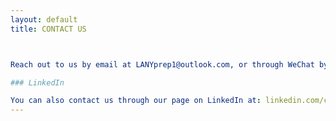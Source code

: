```yaml
---
layout: default
title: CONTACT US



Reach out to us by email at LANYprep1@outlook.com, or through WeChat by adding: MichaelGilroy

### LinkedIn

You can also contact us through our page on LinkedIn at: linkedin.com/company/lany-prep
---
```


